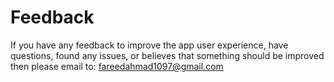 # Feedback

If you have any feedback to improve the app user experience, have questions, found any issues, or believes that something should be improved then please email to: fareedahmad1097@gmail.com
